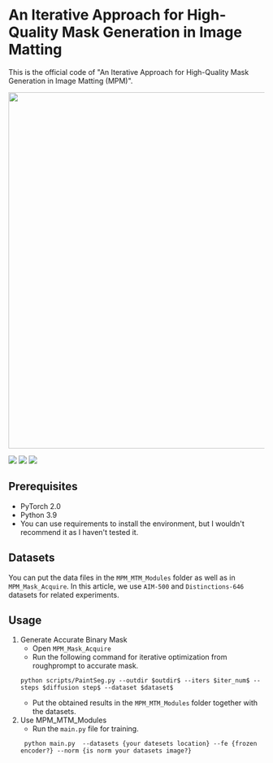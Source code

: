 # An Iterative Approach for High-Quality Mask Generation in Image Matting

This is the official code of "An Iterative Approach for High-Quality Mask Generation in Image Matting (MPM)".

<p align="center"><img src="imgs/mpms.png" width="700"/></p>
<a href="https://www.python.org/"><img src="https://img.shields.io/badge/Python-3.9-ff69b4.svg" /></a>
<a href= "https://pytorch.org/"> <img src="https://img.shields.io/badge/PyTorch-2.1-2BAF2B.svg" /></a>
<a href="https://opensource.org/licenses/MIT"><img src="https://img.shields.io/badge/License-MIT-yellow.svg"></a>

## Prerequisites
- PyTorch 2.0
- Python 3.9
- You can use requirements to install the environment, but I wouldn't recommend it as I haven't tested it.

## Datasets
You can put the data files in the `MPM_MTM_Modules` folder as well as in `MPM_Mask_Acquire`. In this article, we use `AIM-500` and `Distinctions-646` datasets for related experiments.

## Usage

1. Generate Accurate Binary Mask
    - Open `MPM_Mask_Acquire`
    - Run the following command for iterative optimization from roughprompt to accurate mask.
    ```angular2html
    python scripts/PaintSeg.py --outdir $outdir$ --iters $iter_num$ --steps $diffusion step$ --dataset $dataset$ 
    ```
    - Put the obtained results in the `MPM_MTM_Modules` folder together with the datasets.
2. Use MPM_MTM_Modules
    - Run the `main.py` file for training.
   ```angular2html
    python main.py  --datasets {your datesets location} --fe {frozen encoder?} --norm {is norm your datasets image?}
    ```

